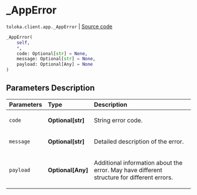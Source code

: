 # _AppError
`toloka.client.app._AppError` | [Source code](https://github.com/Toloka/toloka-kit/blob/v0.1.25/src/client/app/__init__.py#L19)

```python
_AppError(
    self,
    *,
    code: Optional[str] = None,
    message: Optional[str] = None,
    payload: Optional[Any] = None
)
```

## Parameters Description

| Parameters | Type | Description |
| :----------| :----| :-----------|
`code`|**Optional\[str\]**|<p>String error code.</p>
`message`|**Optional\[str\]**|<p>Detailed description of the error.</p>
`payload`|**Optional\[Any\]**|<p>Additional information about the error. May have different structure for different errors.</p>
